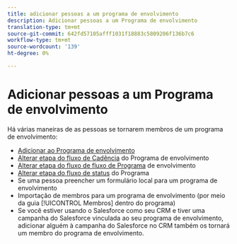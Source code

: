 ```yaml
---
title: adicionar pessoas a um programa de envolvimento
description: Adicionar pessoas a um Programa de envolvimento
translation-type: tm+mt
source-git-commit: 642fd57105afff1031f18883c5809206f136b7c6
workflow-type: tm+mt
source-wordcount: '139'
ht-degree: 0%

---
```



# Adicionar pessoas a um Programa de envolvimento

Há várias maneiras de as pessoas se tornarem membros de um programa de envolvimento:

* [Adicionar ao Programa de envolvimento](https://docs.marketo.com/display/DOCS/Add+to+Engagement+Program)
* [Alterar etapa do fluxo de Cadência](https://docs.marketo.com/display/DOCS/Change+Engagement+Program+Cadence) do Programa de envolvimento
* [Alterar etapa do fluxo de fluxo de Programa](https://docs.marketo.com/display/DOCS/Change+Engagement+Program+Stream) de envolvimento
* [Alterar etapa do fluxo de status](https://docs.marketo.com/display/DOCS/Change+Program+Status) do Programa
* Se uma pessoa preencher um formulário local para um programa de envolvimento
* Importação de membros para um programa de envolvimento (por meio da guia [!UICONTROL Membros] dentro do programa)
* Se você estiver usando o Salesforce como seu CRM e tiver uma campanha do Salesforce vinculada ao seu programa de envolvimento, adicionar alguém à campanha do Salesforce no CRM também os tornará um membro do programa de envolvimento.
